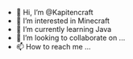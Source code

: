 - 👋 Hi, I’m @Kapitencraft
- 👀 I’m interested in Minecraft
- 🌱 I’m currently learning Java
- 💞️ I’m looking to collaborate on ...
- 📫 How to reach me ...

<!---
Kapitencraft/Kapitencraft is a ✨ special ✨ repository because its `README.md` (this file) appears on your GitHub profile.
You can click the Preview link to take a look at your changes.
--->
